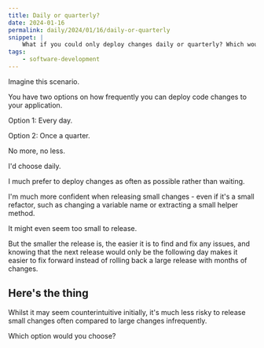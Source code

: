 ```yaml
---
title: Daily or quarterly?
date: 2024-01-16
permalink: daily/2024/01/16/daily-or-quarterly
snippet: |
    What if you could only deploy changes daily or quarterly? Which would you pick?
tags:
    - software-development
---
```


Imagine this scenario.

You have two options on how frequently you can deploy code changes to your application.

Option 1: Every day.

Option 2: Once a quarter.

No more, no less.

I'd choose daily.

I much prefer to deploy changes as often as possible rather than waiting.

I'm much more confident when releasing small changes - even if it's a small refactor, such as changing a variable name or extracting a small helper method.

It might even seem too small to release.

But the smaller the release is, the easier it is to find and fix any issues, and knowing that the next release would only be the following day makes it easier to fix forward instead of rolling back a large release with months of changes.

## Here's the thing

Whilst it may seem counterintuitive initially, it's much less risky to release small changes often compared to large changes infrequently.

Which option would you choose?
